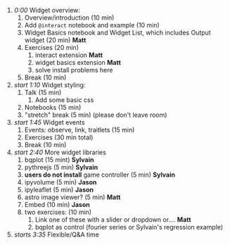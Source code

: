 1. *0:00* Widget overview:
    1. Overview/introduction (10 min)
    1. Add  `@interact` notebook and example (10 min)
    1. Widget Basics notebook and Widget List, which includes Output widget (20 min) **Matt**
    1. Exercises (20 min)
        1. interact extension **Matt**
        2. widget basics extension **Matt**
        3. solve install problems here
    1. Break (10 min)
2. *start 1:10* Widget styling:
    1. Talk (15 min)
        1. Add some basic css
    1. Notebooks (15 min)
    2. "stretch" break (5 min) (please don't leave room)
3. *start 1:45* Widget events
    1. Events: observe, link, traitlets (15 min)
    2. Exercises (30 min total)
    3. Break (10 min)
4. *start 2:40* More widget libraries
    1. bqplot (15 mint) **Sylvain**
    3. pythreejs (5 min) **Sylvain**
    5. **users do not install** game controller (5 min) **Sylvain**
    2. ipyvolume (5 min) **Jason**
    4. ipyleaflet (5 min)  **Jason**
    5. astro image viewer? (5 min) **Matt**
    6. Embed (10 min) **Jason**
    6. two exercises: (10 min)
        1. Link one of these with a slider or dropdown or.... **Matt**
        2. bqplot as control (fourier series or Sylvain's regression example)
6. *starts 3:35* Flexible/Q&A time
